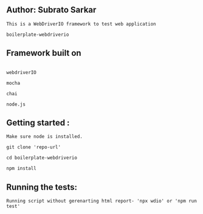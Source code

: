 Author: Subrato Sarkar
------------------------------

```
This is a WebDriverIO framework to test web application

boilerplate-webdriverio

````

Framework built on
------------------------------

```

webdriverIO

mocha

chai

node.js

```

Getting started :
------------------------------

```
Make sure node is installed.

git clone 'repo-url'

cd boilerplate-webdriverio

npm install

```

Running the tests:
-------------------
```
Running script without gerenarting html report- 'npx wdio' or 'npm run test'

```